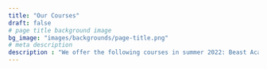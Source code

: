 ```yaml
---
title: "Our Courses"
draft: false
# page title background image
bg_image: "images/backgrounds/page-title.png"
# meta description
description : "We offer the following courses in summer 2022: Beast Academy Grade 5, Pre-Algebra, Algebra, Geometry I (triangles), Geometry II, Intermediate Algebra, Contest Math, and Introduction to Python."
---
```

